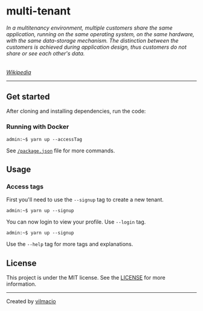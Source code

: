 # multi-tenant

*In a multitenancy environment, multiple customers share the same application, running on the same operating system, on the same hardware, with the same data-storage mechanism. 
The distinction between the customers is achieved during application design, thus customers do not share or see each other's data.*
######
*[Wikipedia](https://en.wikipedia.org/wiki/Multitenancy)*

---

## Get started
After cloning and installing dependencies, run the code:
### Running with Docker
```console
admin:~$ yarn up --accessTag
```
See [```/package.json```](/package.json) file for more commands.

## Usage
### Access tags
First you'll need to use the ```--signup``` tag to create a new tenant.
```console
admin:~$ yarn up --signup
```
You can now login to view your profile. Use ```--login``` tag.
```console
admin:~$ yarn up --signup
```

Use the ```--help``` tag for more tags and explanations.

## License
This project is under the MIT license. See the [LICENSE](https://github.com/vilmacio/multi-tenant/blob/master/LICENSE) for more information.

---

Created by [vilmacio](https://github.com/vilmacio)
